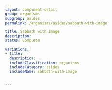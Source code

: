 ```yaml
---
layout: component-detail
group: organisms
subgroup: asides
permalink: /organisms/asides/sabbath-with-image

title: Sabbath with Image
description:
status: Complete

variations:
- title:
  description:
  includeClassification: organisms
  includeCategory: asides
  includeName: sabbath-with-image


---
```


